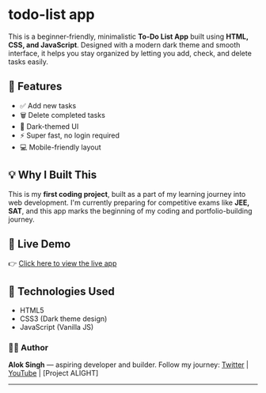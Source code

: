 # todo-list app

This is a beginner-friendly, minimalistic **To-Do List App** built using **HTML, CSS, and JavaScript**. Designed with a modern dark theme and smooth interface, it helps you stay organized by letting you add, check, and delete tasks easily.

## 🔧 Features

- ✅ Add new tasks
- 🗑️ Delete completed tasks
- 🌙 Dark-themed UI
- ⚡ Super fast, no login required
- 💻 Mobile-friendly layout

## 💡 Why I Built This

This is my **first coding project**, built as a part of my learning journey into web development. I'm currently preparing for competitive exams like **JEE, SAT**, and this app marks the beginning of my coding and portfolio-building journey.

## 🚀 Live Demo

👉 [Click here to view the live app](https://yourusername.github.io/todo-list-alok)

## 📁 Technologies Used

- HTML5
- CSS3 (Dark theme design)
- JavaScript (Vanilla JS)


### 👨‍💻 Author

**Alok Singh** — aspiring developer and builder.
Follow my journey: [Twitter](https://twitter.com/) | [YouTube](https://youtube.com/) | [Project ALIGHT]

---
